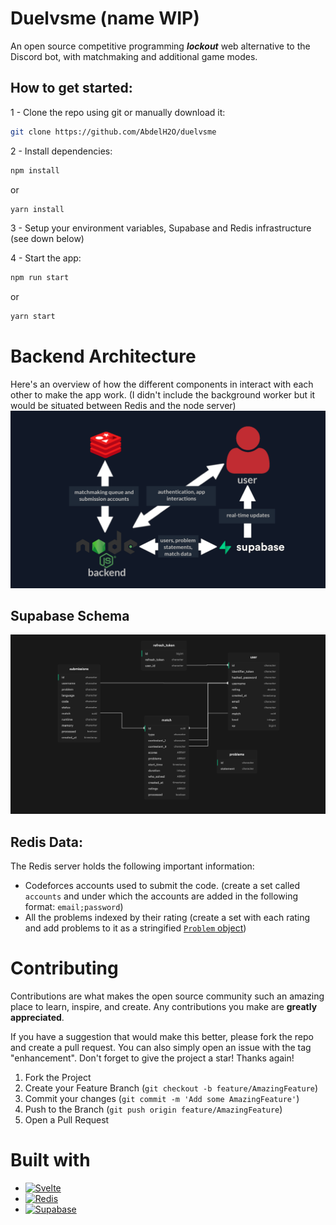 # Duelvsme (name WIP)
An open source competitive programming ***lockout*** web alternative to the Discord bot, with matchmaking and additional game modes.
## How to get started:
1 - Clone the repo using git or manually download it:
```sh
git clone https://github.com/AbdelH2O/duelvsme
```
2 - Install dependencies:
```sh
npm install
```
or
```sh
yarn install
```
3 - Setup your environment variables, Supabase and Redis infrastructure (see down below)

4 - Start the app:
```sh
npm run start
```
or
```sh
yarn start
```

# Backend Architecture
Here's an overview of how the different components in interact with each other to make the app work. (I didn't include the background worker but it would be situated between Redis and the node server)
![Architecture](./arch.png)
## Supabase Schema
![schema](./schema.png)
## Redis Data:
The Redis server holds the following important information:

* Codeforces accounts used to submit the code. (create a set called `accounts` and under which the accounts are added in the following format: `email;password`)
* All the problems indexed by their rating (create a set with each rating and add problems to it as a stringified [`Problem` object](https://codeforces.com/apiHelp/objects#Problem))

# Contributing
Contributions are what makes the open source community such an amazing place to learn, inspire, and create. Any contributions you make are **greatly appreciated**.

If you have a suggestion that would make this better, please fork the repo and create a pull request. You can also simply open an issue with the tag "enhancement".
Don't forget to give the project a star! Thanks again!

1. Fork the Project
2. Create your Feature Branch (`git checkout -b feature/AmazingFeature`)
3. Commit your changes (`git commit -m 'Add some AmazingFeature'`)
4. Push to the Branch (`git push origin feature/AmazingFeature`)
5. Open a Pull Request

# Built with
* [![Svelte][Svelte.dev]][Svelte-url]
* [![Redis][Redis.com]][Redis-url]
* [![Supabase][Supabase.com]][Supabase-url]


[Svelte-url]: https://svelte.dev/
[Svelte.dev]: https://img.shields.io/badge/Svelte-4A4A55?style=for-the-badge&logo=svelte&logoColor=FF3E00
[Redis-url]: https://redis.com/
[Redis.com]: https://img.shields.io/badge/redis-%23DD0031.svg?style=for-the-badge&logo=redis&logoColor=white
[Supabase-url]: https://supabase.com/
[Supabase.com]: https://img.shields.io/badge/Supabase-3ECF8E?style=for-the-badge&logo=supabase&logoColor=white

